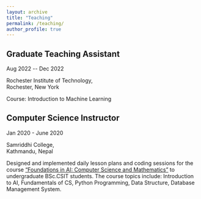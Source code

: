 ```yaml
---
layout: archive
title: "Teaching"
permalink: /teaching/
author_profile: true
---
```



## Graduate Teaching Assistant

Aug 2022 -- Dec 2022

Rochester Institute of Technology, <br>
Rochester, New York

Course: Introduction to Machine Learning

## Computer Science Instructor

Jan 2020 - June 2020

Samriddhi College, <br> 
Kathmandu, Nepal

Designed and implemented daily lesson plans and coding sessions for the course [“Foundations in AI: Computer
Science and Mathematics”](https://fusemachines.com/ai-education/for-engineers/) to undergraduate BSc.CSIT students. 
The course topics include: Introduction to AI,
Fundamentals of CS, Python Programming, Data Structure, Database Management System.
